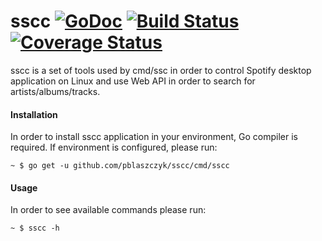 sscc [![GoDoc](https://godoc.org/github.com/pblaszczyk/sscc?status.png)](https://godoc.org/github.com/pblaszczyk/sscc) [![Build Status](https://travis-ci.org/pblaszczyk/sscc.svg?branch=master)](https://travis-ci.org/pblaszczyk/sscc) [![Coverage Status](https://img.shields.io/coveralls/pblaszczyk/sscc.svg)](https://coveralls.io/r/pblaszczyk/sscc)
========

sscc is a set of tools used by cmd/ssc in order to control Spotify desktop
application on Linux and use Web API in order to search for artists/albums/tracks.

#### Installation

In order to install sscc application in your environment, Go compiler is required.
If environment is configured, please run:

```
~ $ go get -u github.com/pblaszczyk/sscc/cmd/sscc
```

#### Usage

In order to see available commands please run:

```
~ $ sscc -h
```
